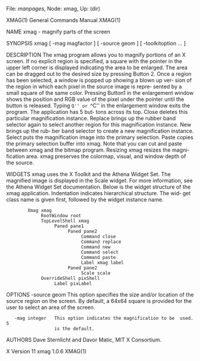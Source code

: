 File: *manpages*,  Node: xmag,  Up: (dir)

XMAG(1)                     General Commands Manual                    XMAG(1)



NAME
       xmag - magnify parts of the screen

SYNOPSIS
       xmag [ -mag magfactor ] [ -source geom ] [ -toolkitoption ... ]

DESCRIPTION
       The  xmag program allows you to magnify portions of an X screen.  If no
       explicit region is specified, a square with the pointer  in  the  upper
       left  corner is displayed indicating the area to be enlarged.  The area
       can be dragged out to the desired size by pressing Button  2.   Once  a
       region has been selected, a window is popped up showing a blown up ver‐
       sion of the region in which each pixel in the source  image  is  repre‐
       sented  by  a  small square of the same color.  Pressing Button1 in the
       enlargement window shows the position and RGB value of the pixel  under
       the  pointer  until  the button is released.  Typing ``Q'' or ``^C'' in
       the enlargement window exits the program.  The application has  5  but‐
       tons  across  its  top.   Close  deletes  this particular magnification
       instance.  Replace brings up the rubber band selector again  to  select
       another region for this magnification instance.  New brings up the rub‐
       ber band selector to create a new magnification instance.  Select  puts
       the  magnification  image into the primary selection.  Paste copies the
       primary selection buffer into xmag.  Note that you can  cut  and  paste
       between  xmag and the bitmap program.  Resizing xmag resizes the magni‐
       fication area.  xmag preserves the colormap, visual, and  window  depth
       of the source.

WIDGETS
       xmag uses the X Toolkit and the Athena Widget Set.  The magnified image
       is displayed in the Scale widget.  For more information, see the Athena
       Widget  Set  documentation.   Below is the widget structure of the xmag
       application.  Indentation indicates hierarchical  structure.  The  wid‐
       get class name is given first, followed by the widget instance name.

            Xmag xmag
                 RootWindow root
                 TopLevelShell xmag
                      Paned pane1
                           Paned pane2
                                Command close
                                Command replace
                                Command new
                                Command select
                                Command paste
                                Label xmag label
                           Paned pane2
                                Scale scale
                 OverrideShell pixShell
                      Label pixLabel


OPTIONS
       -source geom   This  option  specifies  the size and/or location of the
                      source region on the screen.  By default, a 64x64 square
                      is  provided  for  the  user  to  select  an area of the
                      screen.

       -mag integer   This option indicates the magnification to be  used.   5
                      is the default.

AUTHORS
       Dave Sternlicht and Davor Matic, MIT X Consortium.



X Version 11                      xmag 1.0.6                           XMAG(1)
